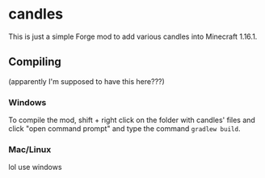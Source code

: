 # candles

This is just a simple Forge mod to add various candles into Minecraft 1.16.1.

## Compiling
(apparently I'm supposed to have this here???)

### Windows
To compile the mod, shift + right click on the folder with candles' files and click
"open command prompt" and type the command `gradlew build`.

### Mac/Linux
lol use windows
